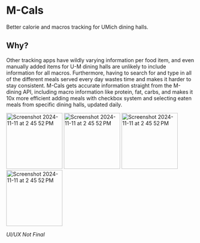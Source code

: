 # M-Cals
Better calorie and macros tracking for UMich dining halls.



## **Why?**

Other tracking apps have wildly varying information per food item, and even manually added items for U-M dining halls are unlikely to include information for all macros. Furthermore, having to search for and type in all of the different meals served every day wastes time and makes it harder to stay consistent. M-Cals gets accurate information straight from the M-dining API, including macro information like protein, fat, carbs, and makes it 10x more efficient adding meals with checkbox system and selecting eaten meals from specific dining halls, updated daily.

<img width="150" alt="Screenshot 2024-11-11 at 2 45 52 PM" src="https://github.com/user-attachments/assets/24270fb6-5f76-4e1d-9207-c6ab50e747a9">
<img width="150" alt="Screenshot 2024-11-11 at 2 45 52 PM" src="https://github.com/user-attachments/assets/dc1d5506-cf27-46ee-8340-8059d336f2da">
<img width="150" alt="Screenshot 2024-11-11 at 2 45 52 PM" src="https://github.com/user-attachments/assets/71133a27-943a-4e03-91b0-4f1d31828c54">
<img width="150" alt="Screenshot 2024-11-11 at 2 45 52 PM" src="https://github.com/user-attachments/assets/d5b48eab-c1a1-44e8-9ba2-1ce23e9e1fad">

*UI/UX Not Final*
